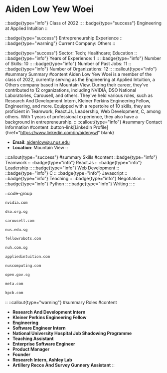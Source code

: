 # Aiden Low Yew Woei
::badge{type="info"}
Class of 2022
::
::badge{type="success"}
Engineering at Applied Intuition
::

::badge{type="success"}
Entrepreneurship Experience
::
::badge{type="warning"}
Current Company: Others
::

::badge{type="success"}
Sector: Tech; Healthcare; Education
::
::badge{type="info"}
Years of Experience: 1
::
::badge{type="info"}
Number of Skills: 10
::
::badge{type="info"}
Number of Past Jobs: 11
::
::badge{type="info"}
Number of Organizations: 12
::
::callout{type="info"}
#summary
Summary
#content
Aiden Low Yew Woei is a member of the class of 2022, currently serving as the Engineering at Applied Intuition, a Others company based in Mountain View. During their career, they've contributed to 12 organizations, including NVIDIA, DSO National Laboratories, Carousell, and others. They've held various roles, such as Research And Development Intern, Kleiner Perkins Engineering Fellow, Engineering, and more. Equipped with a repertoire of 10 skills, they are proficient in Teamwork, React.Js, Leadership, Web Development, C, among others.  With 1 years of professional experience, they also have a background in entrepreneurship.
::
::callout{type="info"}
#summary
Contact Information
#content
:button-link[LinkedIn Profile]{href="https://www.linkedin.com/in/aidenywl" blank}
- **Email**: aidenlow@u.nus.edu
- **Location**: Mountain View
::

::callout{type="success"}
#summary
Skills
#content
::badge{type="info"}
Teamwork
::
::badge{type="info"}
React.Js
::
::badge{type="info"}
Leadership
::
::badge{type="info"}
Web Development
::
::badge{type="info"}
C
::
::badge{type="info"}
Javascript
::
::badge{type="info"}
Teaching
::
::badge{type="info"}
Negotiation
::
::badge{type="info"}
Python
::
::badge{type="info"}
Writing
::
::

::code-group
```bash [NVIDIA]
nvidia.com
```
```bash [DSO National Laboratories]
dso.org.sg
```
```bash [Carousell]
carousell.com
```
```bash [National University of Singapore]
nus.edu.sg
```
```bash [Fellow Robots]
fellowrobots.com
```
```bash [National University Hospital]
nuh.com.sg
```
```bash [Applied Intuition]
appliedintuition.com
```
```bash [NUS Students' Computing Club]
nuscomputing.com
```
```bash [Open Government Products]
open.gov.sg
```
```bash [Meta]
meta.com
```
```bash [Kleiner Perkins Caufield & Byers]
kpcb.com
```
::
::callout{type="warning"}
#summary
Roles
#content
- **Research And Development Intern**
- **Kleiner Perkins Engineering Fellow**
- **Engineering**
- **Software Engineer Intern**
- **National University Hospital Job Shadowing Programme**
- **Teaching Assistant**
- **Enterprise Software Engineer**
- **Product Manager**
- **Founder**
- **Research Intern, Ashley Lab**
- **Artillery Recce And Survey Gunnery Assistant**
::

